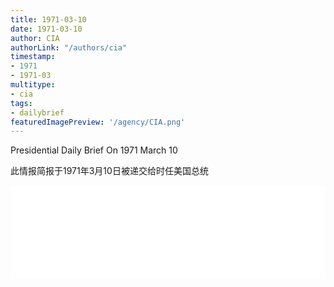```yaml
---
title: 1971-03-10
date: 1971-03-10
author: CIA 
authorLink: "/authors/cia"
timestamp: 
- 1971
- 1971-03
multitype: 
- cia
tags: 
- dailybrief
featuredImagePreview: '/agency/CIA.png'
---
```



Presidential Daily Brief On 1971 March 10

此情报简报于1971年3月10日被递交给时任美国总统

<!--more-->





<div id="over" style="width:100%; overflow:hidden"> <iframe id="sFrame" name="sFrame" frameborder="no" border="0"  allowfullscreen marginwidth="0" scrolling="no" src = " /CIA/1971-03-10.html "  style = " position:absulute; width: 806px; top: 300;" > </iframe> </div>